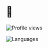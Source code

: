 # 🐔

![Profile views](https://komarev.com/ghpvc/?&color=yellow&style=for-the-badge&username=LRNZ09)

![Languages](https://github-readme-stats.vercel.app/api/top-langs/?username=Fannolo&border_radius=8&custom_title=Languages&langs_count=8&layout=compact&theme=outrun)
